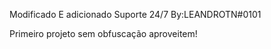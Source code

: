 Modificado E adicionado Suporte 24/7
By:LEANDROTN#0101
 
Primeiro projeto  sem obfuscação aproveitem!
